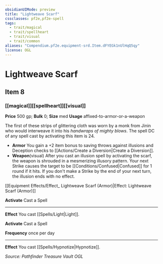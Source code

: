 ```yaml
---
obsidianUIMode: preview
title: "Lightweave Scarf"
cssclasses: pf2e,pf2e-spell
tags:
  - trait/magical
  - trait/spellheart
  - trait/visual
  - trait/common
aliases: "Compendium.pf2e.equipment-srd.Item.dFYEGk1nUlHqQ5qy"
license: OGL
---
```

# Lightweave Scarf
## Item 8
### [[magical]][[spellheart]][[visual]]


**Price** 500 gp; 
**Bulk** 0; **Size** med
**Usage** affixed-to-armor-or-a-weapon

The first of these strips of glittering cloth was worn by a monk from Jinin who would interweave it into his _handwraps of mighty blows_. The spell DC of any spell cast by activating this item is 24.

*   **Armor** You gain a +2 item bonus to saving throws against illusions and Deception checks to [[Actions/Create a Diversion|Create a Diversion]].
*   **Weapon**(visual) After you cast an illusion spell by activating the scarf, the weapon is shrouded in a mesmerizing illusory pattern. Your next Strike causes the target to be [[Conditions/Confused|Confused]] for 1 round if it hits. If you don't make a Strike by the end of your next turn, the illusion ends with no effect.

[[Equipment Effects/Effect_ Lightweave Scarf (Armor)|Effect: Lightweave Scarf (Armor)]]

**Activate** Cast a Spell

* * *

**Effect** You cast [[Spells/Light|Light]].

**Activate** Cast a Spell

**Frequency** once per day

* * *

**Effect** You cast [[Spells/Hypnotize|Hypnotize]].

*Source: Pathfinder Treasure Vault*
*OGL*